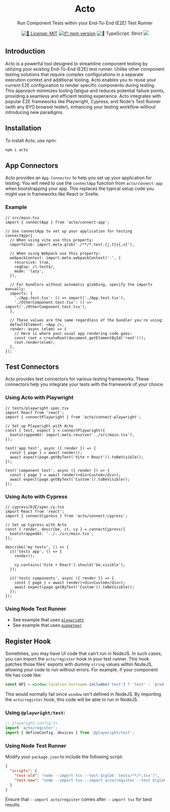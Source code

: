 <h1 align="center">Acto</h1>

<p align="center">Run Component Tests within your End-To-End (E2E) Test Runner</p>

<p align="center">
	<a href="https://github.com/kolodny/acto/blob/main/LICENSE.md" target="_blank"><img alt="📝 License: MIT" src="https://img.shields.io/badge/%F0%9F%93%9D_license-MIT-21bb42.svg"></a>
	<a href="http://npmjs.com/package/acto"><img alt="📦 npm version" src="https://img.shields.io/npm/v/acto?color=21bb42&label=%F0%9F%93%A6%20npm" /></a>
	<img alt="💪 TypeScript: Strict" src="https://img.shields.io/badge/%F0%9F%92%AA_typescript-strict-21bb42.svg" />
	<a href="https://github.com/kolodny/acto/actions"><img src="https://github.com/kolodny/acto/actions/workflows/test.yml/badge.svg?branch=main" /></a>
</p>

## Introduction

Acto is a powerful tool designed to streamline component testing by utilizing your existing End-To-End (E2E) test runner. Unlike other component testing solutions that require complex configurations in a separate execution context and additional tooling, Acto enables you to reuse your current E2E configuration to render specific components during testing. This approach minimizes tooling fatigue and reduces potential failure points, providing a seamless and efficient testing experience. Acto integrates with popular E2E frameworks like Playwright, Cypress, and Node's Test Runner (with any BYO browser tester), enhancing your testing workflow without introducing new paradigms.

## Installation

To install Acto, use npm:

```sh
npm i acto
```

## App Connectors

Acto provides an `App Connector` to help you set up your application for testing. You will need to use the `connectApp` function from `acto/connect-app` when bootstrapping your app. This replaces the typical setup code you might use in frameworks like React or Svelte.

### Example

```tsx
// src/main.tsx
import { connectApp } from 'acto/connect-app';

// Use connectApp to set up your application for testing
connectApp({
  // When using vite use this property:
  importGlob: import.meta.glob('./**/*.test.{j,t}s{,x}'),

  // When using Webpack use this property:
  webpackContext: import.meta.webpackContext('.', {
    recursive: true,
    regExp: /\.test$/,
    mode: 'lazy',
  }),

  // For bundlers without automatic globbing, specify the imports manually:
  imports: {
    './App.test.tsx': () => import('./App.test.tsx'),
    './OtherComponent.test.tsx': () => import('./OtherComponent.test.tsx'),
  },

  // These values are the same regardless of the bundler you're using:
  defaultElement: <App />,
  render: async (elem) => {
    // Here is where your usual app rendering code goes:
    const root = createRoot(document.getElementById('root')!);
    root.render(elem);
  },
});
```

## Test Connectors

Acto provides test connectors for various testing frameworks. These connectors help you integrate your tests with the framework of your choice.

### Using Acto with Playwright

```tsx
// tests/playwright.spec.tsx
import React from 'react';
import { connectPlaywright } from 'acto/connect-playwright';

// Set up Playwright with Acto
const { test, expect } = connectPlaywright({
  bootstrappedAt: import.meta.resolve('../src/main.tsx'),
});

test('app test', async ({ render }) => {
  const { page } = await render();
  await expect(page.getByText('Vite + React')).toBeVisible();
});

test('component test', async ({ render }) => {
  const { page } = await render(<div>Custom</div>);
  await expect(page.getByText('Custom')).toBeVisible();
});
```

### Using Acto with Cypress

```tsx
// cypress/E2E/spec.cy.tsx
import React from 'react';
import { connectCypress } from 'acto/connect-cypress';

// Set up Cypress with Acto
const { render, describe, it, cy } = connectCypress({
  bootstrappedAt: '../../src/main.tsx',
});

describe('my tests', () => {
  it('tests app', () => {
    render();

    cy.contains('Vite + React').should('be.visible');
  });

  it('tests components', async ({ render }) => {
    const { page } = await render(<div>Custom</div>);
    await expect(page.getByText('Custom')).toBeVisible();
  });
});
```

### Using Node Test Runner

- See example that uses [`playwright`](./examples/node-test/tests/playwright.test.tsx)
- See example that uses [`puppeteer`](./examples/node-test/tests/puppeteer.test.tsx)

## Register Hook

Sometimes, you may have UI code that can't run in NodeJS. In such cases, you can import the `acto/register` hook in your test runner. This hook patches those files' exports with dummy `string` values within NodeJS, allowing your code to run without errors. For example, if your component file has code like:

```ts
const API = window.location.hostname.includes('test') ? 'test' : 'prod';
```

This would normally fail since `window` isn't defined in NodeJS. By importing the `acto/register` hook, this code will be able to run in NodeJS.

### Using `@playwright/test`:

```ts
// playwright.config.ts
import 'acto/register';
import { defineConfig, devices } from '@playwright/test';
```

### Using Node Test Runner

Modify your `package.json` to include the following script:

```json
{
  "scripts": {
    "test-old": "node --import tsx --test $(glob 'tests/**/*.tsx')",
    "test-new": "node --import tsx --import acto/register --test $(glob 'tests/**/*.tsx')"
  }
}
```

Ensure that `--import acto/register` comes after `--import tsx` for best results.
